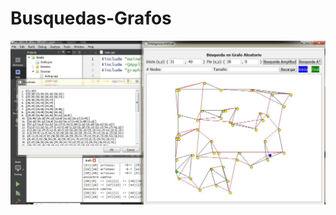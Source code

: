 # Busquedas-Grafos

![Busqueda Amplitus](https://raw.githubusercontent.com/senumo88/Busquedas-Grafos/master/Busqueda-Amplitud.JPG) 
